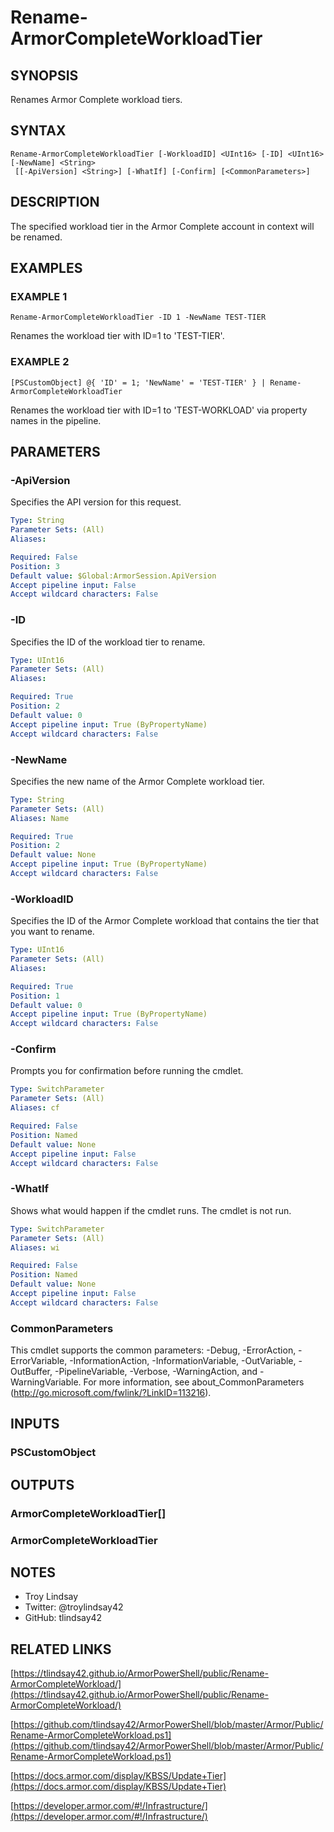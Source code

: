 # Rename-ArmorCompleteWorkloadTier

## SYNOPSIS
Renames Armor Complete workload tiers.

## SYNTAX

```
Rename-ArmorCompleteWorkloadTier [-WorkloadID] <UInt16> [-ID] <UInt16> [-NewName] <String>
 [[-ApiVersion] <String>] [-WhatIf] [-Confirm] [<CommonParameters>]
```

## DESCRIPTION
The specified workload tier in the Armor Complete account in context will be
renamed.

## EXAMPLES

### EXAMPLE 1
```
Rename-ArmorCompleteWorkloadTier -ID 1 -NewName TEST-TIER
```

Renames the workload tier with ID=1 to 'TEST-TIER'.

### EXAMPLE 2
```
[PSCustomObject] @{ 'ID' = 1; 'NewName' = 'TEST-TIER' } | Rename-ArmorCompleteWorkloadTier
```

Renames the workload tier with ID=1 to 'TEST-WORKLOAD' via property names in the
pipeline.

## PARAMETERS

### -ApiVersion
Specifies the API version for this request.

```yaml
Type: String
Parameter Sets: (All)
Aliases:

Required: False
Position: 3
Default value: $Global:ArmorSession.ApiVersion
Accept pipeline input: False
Accept wildcard characters: False
```

### -ID
Specifies the ID of the workload tier to rename.

```yaml
Type: UInt16
Parameter Sets: (All)
Aliases:

Required: True
Position: 2
Default value: 0
Accept pipeline input: True (ByPropertyName)
Accept wildcard characters: False
```

### -NewName
Specifies the new name of the Armor Complete workload tier.

```yaml
Type: String
Parameter Sets: (All)
Aliases: Name

Required: True
Position: 2
Default value: None
Accept pipeline input: True (ByPropertyName)
Accept wildcard characters: False
```

### -WorkloadID
Specifies the ID of the Armor Complete workload that contains the tier that you want to rename.

```yaml
Type: UInt16
Parameter Sets: (All)
Aliases:

Required: True
Position: 1
Default value: 0
Accept pipeline input: True (ByPropertyName)
Accept wildcard characters: False
```

### -Confirm
Prompts you for confirmation before running the cmdlet.

```yaml
Type: SwitchParameter
Parameter Sets: (All)
Aliases: cf

Required: False
Position: Named
Default value: None
Accept pipeline input: False
Accept wildcard characters: False
```

### -WhatIf
Shows what would happen if the cmdlet runs.
The cmdlet is not run.

```yaml
Type: SwitchParameter
Parameter Sets: (All)
Aliases: wi

Required: False
Position: Named
Default value: None
Accept pipeline input: False
Accept wildcard characters: False
```

### CommonParameters
This cmdlet supports the common parameters: -Debug, -ErrorAction, -ErrorVariable, -InformationAction, -InformationVariable, -OutVariable, -OutBuffer, -PipelineVariable, -Verbose, -WarningAction, and -WarningVariable.
For more information, see about_CommonParameters (http://go.microsoft.com/fwlink/?LinkID=113216).

## INPUTS

### PSCustomObject

## OUTPUTS

### ArmorCompleteWorkloadTier[]

### ArmorCompleteWorkloadTier

## NOTES
- Troy Lindsay
- Twitter: @troylindsay42
- GitHub: tlindsay42

## RELATED LINKS

[https://tlindsay42.github.io/ArmorPowerShell/public/Rename-ArmorCompleteWorkload/](https://tlindsay42.github.io/ArmorPowerShell/public/Rename-ArmorCompleteWorkload/)

[https://github.com/tlindsay42/ArmorPowerShell/blob/master/Armor/Public/Rename-ArmorCompleteWorkload.ps1](https://github.com/tlindsay42/ArmorPowerShell/blob/master/Armor/Public/Rename-ArmorCompleteWorkload.ps1)

[https://docs.armor.com/display/KBSS/Update+Tier](https://docs.armor.com/display/KBSS/Update+Tier)

[https://developer.armor.com/#!/Infrastructure/](https://developer.armor.com/#!/Infrastructure/)

